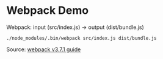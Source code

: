 # Webpack Demo

Webpack: input (src/index.js) -> output (dist/bundle.js)

    ./node_modules/.bin/webpack src/index.js dist/bundle.js

Source: [webpack v3.7.1 guide](https://webpack.js.org/guides/)